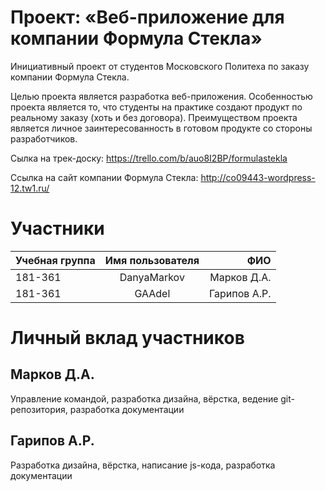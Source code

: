 # Проект: «Веб-приложение для компании Формула Стекла»

  Инициативный проект от студентов Московского Политеха по заказу компании Формула Стекла. 

  Целью проекта является разработка веб-приложения. Особенностью проекта является то, что студенты на практике создают продукт по реальному заказу (хоть и без договора). Преимуществом проекта является личное заинтересованность в готовом продукте со стороны разработчиков.
  
  
  Сылка на трек-доску: https://trello.com/b/auo8I2BP/formulastekla
  
  Ссылка на сайт компании Формула Стекла: http://co09443-wordpress-12.tw1.ru/
  
  # Участники

| Учебная группа| Имя пользователя   | ФИО |
| ------------- |:------------------:| -----:|
| 181-361  | DanyaMarkov             | Марков Д.А. |
| 181-361  | GAAdel                  | Гарипов А.Р. |


  # Личный вклад участников
  
  ## Марков Д.А.
  
  Управление командой, разработка дизайна, вёрстка, ведение git-репозитория, разработка документации
  
  ## Гарипов А.Р.
  
  Разработка дизайна, вёрстка, написание js-кода, разработка документации
  
